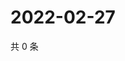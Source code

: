 # 2022-02-27

共 0 条

<!-- BEGIN WEIBO -->
<!-- 最后更新时间 Sun Feb 27 2022 02:16:18 GMT+0800 (China Standard Time) -->

<!-- END WEIBO -->

